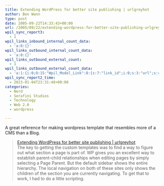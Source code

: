 ```yaml
---
title: Extending WordPress for better site publishing | urlgreyhot
author: Ben Wann
type: post
date: 2005-09-22T14:33:43+00:00
url: /2005/09/22/extending-wordpress-for-better-site-publishing-urlgreyhot/
wpil_sync_report3:
  - 1
wpil_links_inbound_internal_count_data:
  - 'a:0:{}'
wpil_links_outbound_internal_count_data:
  - 'a:0:{}'
wpil_links_outbound_external_count:
  - 1
wpil_links_outbound_external_count_data:
  - 'a:1:{i:0;O:15:"Wpil_Model_Link":8:{s:7:"link_id";i:0;s:3:"url";s:40:"http://urlgreyhot.com/personal/node/2523";s:4:"host";s:14:"urlgreyhot.com";s:8:"internal";b:0;s:4:"post";N;s:6:"anchor";s:59:"Extending WordPress for better site publishing | urlgreyhot";s:15:"added_by_plugin";b:0;s:8:"location";s:7:"content";}}'
wpil_sync_report2_time:
  - 2023-01-04T23:31:48+00:00
categories:
  - Nerd
  - Serafini Studios
  - Technology
  - Web 2.0
  - wordpress

---
```

A great reference for making wordpress template that resembles more of a CMS than a Blog.

> [Extending WordPress for better site publishing | urlgreyhot][1]  
> The key to getting the custom templates was to find a way to figure out what section a page is part of. WP gives you an excellent way to establish parent-child relationships when editing pages by simply selecting a Page Parent. But the default sidebar shows the entire hierarchy. The local navigation on both of these sites only shows the children of the section you are currently navigating. To get that to work, I had to do a little scripting.

<!--1291452e9fd240122ca6f29c425d8497-->

 [1]: http://urlgreyhot.com/personal/node/2523